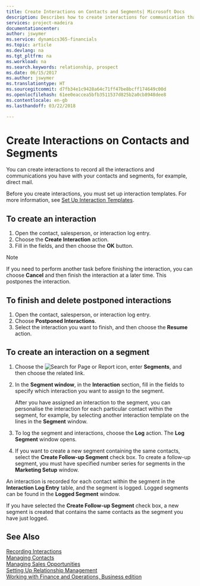 ```yaml
---
title: Create Interactions on Contacts and Segments| Microsoft Docs
description: Describes how to create interactions for communication that you have with your contacts and segments in Finance and Operations, Business edition, for example, direct mail.
services: project-madeira
documentationcenter: 
author: jswymer
ms.service: dynamics365-financials
ms.topic: article
ms.devlang: na
ms.tgt_pltfrm: na
ms.workload: na
ms.search.keywords: relationship, prospect
ms.date: 06/15/2017
ms.author: jswymer
ms.translationtype: HT
ms.sourcegitcommit: d7fb34e1c9428a64c71ff47be8bcff174649c00d
ms.openlocfilehash: 61ee0eaccea5bfb3511537d825b2a0cb8948dee8
ms.contentlocale: en-gb
ms.lasthandoff: 03/22/2018

---
```

# <a name="create-interactions-on-contacts-and-segments"></a>Create Interactions on Contacts and Segments
You can create interactions to record all the interactions and communications you have with your contacts and segments, for example, direct mail.

Before you create interactions, you must set up interaction templates. For more information, see  [Set Up Interaction Templates](marketing-interactions.md).

## <a name="to-create-an-interaction"></a>To create an interaction
1. Open the contact, salesperson, or interaction log entry.
2. Choose the **Create Interaction** action.
3. Fill in the fields, and then choose the **OK** button.

> [!NOTE]  
>   If you need to perform another task before finishing the interaction, you can choose **Cancel** and then finish the interaction at a later time. This postpones the interaction.

## <a name="to-finish-and-delete-postponed-interactions"></a>To finish and delete postponed interactions
1. Open the contact, salesperson, or interaction log entry.
2. Choose **Postponed Interactions**.
3. Select the interaction you want to finish, and then choose the **Resume** action.

## <a name="to-create-an-interaction-on-a-segment"></a>To create an interaction on a segment
1. Choose the ![Search for Page or Report](media/ui-search/search_small.png "Search for Page or Report icon") icon, enter **Segments**, and then choose the related link.
2. In the **Segment window**, in the **Interaction** section, fill in the fields to specify which interaction you want to assign to the segment.

    After you have assigned an interaction to the segment, you can personalise the interaction for each particular contact within the segment, for example, by selecting another interaction template on the lines in the **Segment** window.  
3. To log the segment and interactions, choose the **Log** action. The **Log Segment** window opens.
4. If you want to create a new segment containing the same contacts, select the **Create Follow-up Segment** check box. To create a follow-up segment, you must have specified number series for segments in the **Marketing Setup** window.

An interaction is recorded for each contact within the segment in the **Interaction Log Entry** table, and the segment is logged. Logged segments can be found in the **Logged Segment** window.

If you have selected the **Create Follow-up Segment** check box, a new segment is created that contains the same contacts as the segment you have just logged.

## <a name="see-also"></a>See Also
[Recording Interactions](marketing-interactions.md)  
[Managing Contacts](marketing-contacts.md)  
[Managing Sales Opportunities](marketing-manage-sales-opportunities.md)  
[Setting Up Relationship Management](marketing-setup-marketing.md)  
[Working with Finance and Operations, Business edition](ui-work-product.md)

